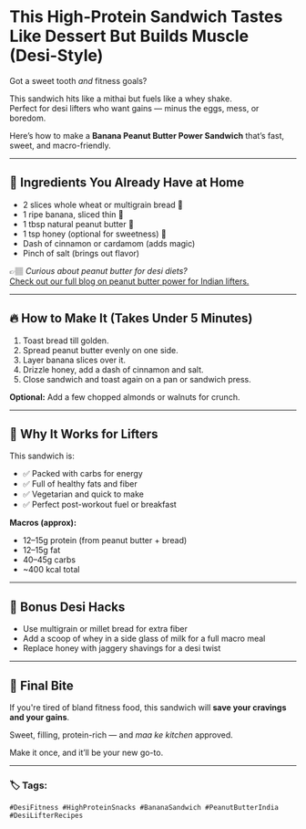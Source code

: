 # This High-Protein Sandwich Tastes Like Dessert But Builds Muscle (Desi-Style)

Got a sweet tooth *and* fitness goals?

This sandwich hits like a mithai but fuels like a whey shake.  
Perfect for desi lifters who want gains — minus the eggs, mess, or boredom.

Here’s how to make a **Banana Peanut Butter Power Sandwich** that’s fast, sweet, and macro-friendly.

---

## 🍌 Ingredients You Already Have at Home

- 2 slices whole wheat or multigrain bread 🍞  
- 1 ripe banana, sliced thin 🍌  
- 1 tbsp natural peanut butter 🥜  
- 1 tsp honey (optional for sweetness) 🍯  
- Dash of cinnamon or cardamom (adds magic)  
- Pinch of salt (brings out flavor)  

👉🏽 *Curious about peanut butter for desi diets?*  
[Check out our full blog on peanut butter power for Indian lifters.](./peanutButterBananaSandwich.md)

---

## 🔥 How to Make It (Takes Under 5 Minutes)

1. Toast bread till golden.  
2. Spread peanut butter evenly on one side.  
3. Layer banana slices over it.  
4. Drizzle honey, add a dash of cinnamon and salt.  
5. Close sandwich and toast again on a pan or sandwich press.

**Optional:** Add a few chopped almonds or walnuts for crunch.

---

## 💪 Why It Works for Lifters

This sandwich is:
- ✅ Packed with carbs for energy  
- ✅ Full of healthy fats and fiber  
- ✅ Vegetarian and quick to make  
- ✅ Perfect post-workout fuel or breakfast  

**Macros (approx):**
- 12–15g protein (from peanut butter + bread)  
- 12–15g fat  
- 40–45g carbs  
- ~400 kcal total

---

## 🧠 Bonus Desi Hacks

- Use multigrain or millet bread for extra fiber  
- Add a scoop of whey in a side glass of milk for a full macro meal  
- Replace honey with jaggery shavings for a desi twist

---

## 🏁 Final Bite

If you're tired of bland fitness food, this sandwich will **save your cravings and your gains**.

Sweet, filling, protein-rich — and *maa ke kitchen* approved.

Make it once, and it’ll be your new go-to.

---

### 🏷️ Tags:
`#DesiFitness #HighProteinSnacks #BananaSandwich #PeanutButterIndia #DesiLifterRecipes`
